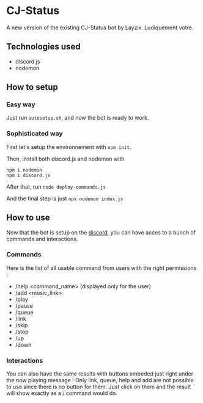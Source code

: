 # CJ-Status

A new version of the existing CJ-Status bot by Layzix. Ludiquement votre.

## Technologies used

- discord.js
- nodemon

## How to setup

### Easy way

Just run ``autosetup.sh``, and now the bot is ready to work.

### Sophisticated way

First let's setup the environnement with ``npm init``.

Then, install both discord.js and nodemon with 
```
npm i nodemon 
npm i discord.js
``` 

After that, run ``node deploy-commands.js``

And the final step is just ``npx nodemon index.js``

## How to use

Now that the bot is setup on the [discord](), you can have acces to a bunch of commands and interactions.

### Commands

Here is the list of all usable command from users with the right permissions :

- /help <command_name> (displayed only for the user)
- /add <music_link>
- /play
- /pause
- /queue
- /link
- /skip
- /stop
- /up
- /down

### Interactions

You can also have the same results with buttons embeded just right under the now playing message !
Only link, queue, help and add are not possible to use since there is no button for them. 
Just click on them and the result will show exactly as a / command would do.